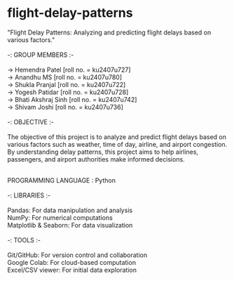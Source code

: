 # flight-delay-patterns
"Flight Delay Patterns: Analyzing and predicting flight delays based on various factors."
<br>
<br>
-: GROUP MEMBERS :-
<br>
<br>
→ Hemendra Patel [roll no. = ku2407u727]
<br>
→ Anandhu MS [roll no. = ku2407u780]
<br>
→ Shukla Pranjal [roll no. = ku2407u722]
<br>
→ Yogesh Patidar [roll no. = ku2407u728]
<br>
→ Bhati Akshraj Sinh [roll no. = ku2407u742]
<br>
→ Shivam Joshi [roll no. = ku2407u736]
<br>
<br>
-: OBJECTIVE :-
<br>
<br>
The objective of this project is to analyze and predict flight delays based on various factors such as weather, time of day, airline, and airport congestion. By understanding delay patterns, this project aims to help airlines, passengers, and airport authorities make informed decisions.
<br>
<br>

PROGRAMMING LANGUAGE : Python
<br>
<br>
-: LIBRARIES :-
<br>
<br>
Pandas: For data manipulation and analysis
<br>
NumPy: For numerical computations
<br>
Matplotlib & Seaborn: For data visualization
<br>
<br>
-: TOOLS :-
<br>
<br>
Git/GitHub: For version control and collaboration
<br>
Google Colab: For cloud-based computation
<br>
Excel/CSV viewer: For initial data exploration
<br>



